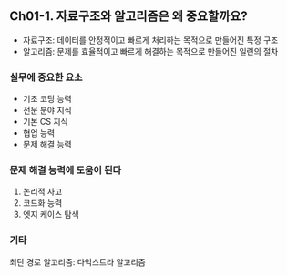 ## Ch01-1. 자료구조와 알고리즘은 왜 중요할까요?

- 자료구조: 데이터를 안정적이고 빠르게 처리하는 목적으로 만들어진 특정 구조
- 알고리즘: 문제를 효율적이고 빠르게 해결하는 목적으로 만들어진 일련의 절차

### 실무에 중요한 요소

- 기초 코딩 능력
- 전문 분야 지식
- 기본 CS 지식
- 협업 능력
- 문제 해결 능력

### 문제 해결 능력에 도움이 된다

1. 논리적 사고
2. 코드화 능력
3. 엣지 케이스 탐색

### 기타

최단 경로 알고리즘: 다익스트라 알고리즘
